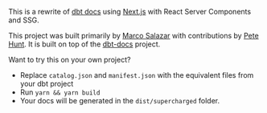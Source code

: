 This is a rewrite of [dbt docs](https://github.com/dbt-labs/dbt-docs) using [Next.js](https://nextjs.org/) with React Server Components and SSG.

This project was built primarily by [Marco Salazar](https://github.com/salazarm) with contributions by [Pete Hunt](https://github.com/petehunt/). It is built on top of the [dbt-docs](https://github.com/dbt-labs/dbt-docs) project.

Want to try this on your own project?
* Replace `catalog.json` and `manifest.json` with the equivalent files from your dbt project
* Run `yarn && yarn build`
* Your docs will be generated in the `dist/supercharged` folder.
